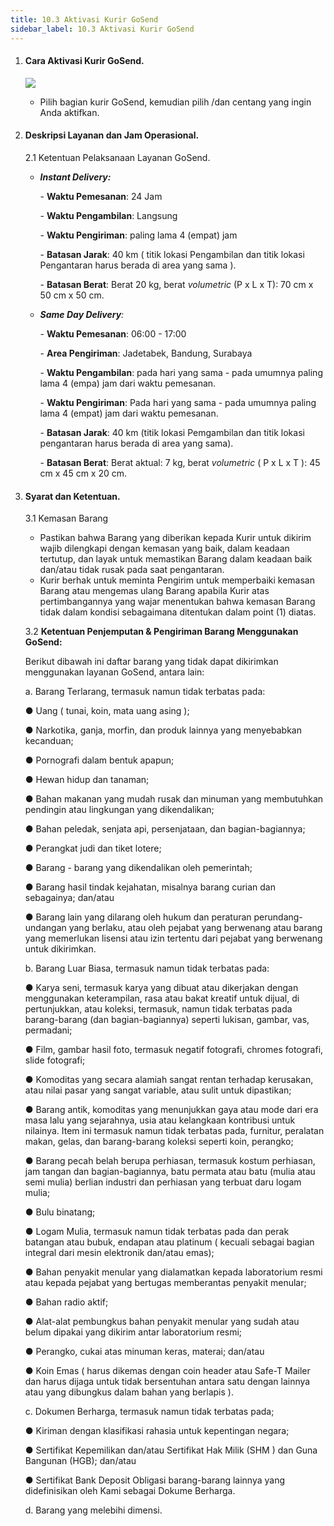 ```yaml
---
title: 10.3 Aktivasi Kurir GoSend
sidebar_label: 10.3 Aktivasi Kurir GoSend
---
```

1. #### C﻿ara Aktivasi Kurir GoSend.

   ![](/img/10.3-akivasi-kurir-gosend.png)

   * P﻿ilih bagian kurir GoSend, kemudian pilih /dan centang yang ingin Anda aktifkan.
2. #### D﻿eskripsi Layanan dan Jam Operasional.

   2﻿.1  Ketentuan Pelaksanaan Layanan GoSend.

   * ***I﻿nstant Delivery:*** 

     \-﻿ **Waktu Pemesanan**: 24 Jam

     \-﻿ **Waktu Pengambilan**: Langsung

     \-﻿ **Waktu Pengiriman**: paling lama 4 (empat) jam

     \-﻿ **Batasan Jarak**: 40 km ( titik lokasi Pengambilan dan titik lokasi Pengantaran harus berada di area yang sama ). 

     \-﻿ **Batasan Berat**: Berat 20 kg, berat *volumetric* (P x L x T): 70 cm x 50 cm x 50 cm.
   * ***S﻿ame Day Delivery**:* 

     \-﻿ **Waktu Pemesanan**: 06:00 - 17:00

     \-﻿ **Area Pengiriman**: Jadetabek, Bandung, Surabaya

     \-﻿ **Waktu Pengambilan**: pada hari yang sama - pada umumnya paling lama 4 (empa) jam dari waktu pemesanan.

     \-﻿ **Waktu Pengiriman**: Pada hari yang sama - pada umumnya paling lama 4 (empat) jam dari waktu pemesanan.

     \-﻿ **Batasan Jarak**: 40 km (titik lokasi Pemgambilan dan titik lokasi pengantaran harus berada di area yang sama).

     \-﻿ **Batasan Berat**: Berat aktual: 7 kg, berat *volumetric* ( P x L x T ): 45 cm x 45 cm x 20 cm.
3. #### S﻿yarat dan Ketentuan.

   3﻿.1 Kemasan Barang

   * P﻿astikan bahwa Barang yang diberikan kepada Kurir untuk dikirim wajib dilengkapi dengan kemasan yang baik, dalam keadaan tertutup, dan layak untuk memastikan Barang dalam keadaan baik dan/atau tidak rusak pada saat pengantaran. 
   * K﻿urir berhak untuk meminta Pengirim untuk memperbaiki kemasan Barang atau mengemas ulang Barang apabila Kurir atas pertimbangannya yang wajar menentukan bahwa kemasan Barang tidak dalam kondisi sebagaimana ditentukan dalam point (1) diatas.

   3﻿.2 **K﻿etentuan Penjemputan & Pengiriman Barang Menggunakan GoSend:**[​](https://onee.netlify.app/dashboard/jenis-barang-yang-tidak-dapat-dikirimkan-menggunakan-layanan-lalamove-grab-dan-gosend#ketentuan-penjemputan--pengiriman-barang-menggunakan-gosend "Direct link to heading")

   B﻿erikut dibawah ini daftar barang yang tidak dapat dikirimkan menggunakan layanan GoSend, antara lain:

   a. Barang Terlarang, termasuk namun tidak terbatas pada:

   ● Uang ( tunai, koin, mata uang asing );

   ﻿● Narkotika, ganja, morfin, dan produk lainnya yang menyebabkan kecanduan;

   ﻿● Pornografi dalam bentuk apapun;

   ﻿● Hewan hidup dan tanaman;

   ﻿● Bahan makanan yang mudah rusak dan minuman yang membutuhkan pendingin atau lingkungan yang dikendalikan;

   ﻿● Bahan peledak, senjata api, persenjataan, dan bagian-bagiannya;

   ﻿● Perangkat judi dan tiket lotere;

   ﻿● Barang - barang yang dikendalikan oleh pemerintah;

   ﻿● Barang hasil tindak kejahatan, misalnya barang curian dan sebagainya; dan/atau

   ﻿● Barang lain yang dilarang oleh hukum dan peraturan perundang-undangan yang berlaku, atau oleh pejabat yang berwenang atau barang yang memerlukan lisensi atau izin tertentu dari pejabat yang berwenang untuk dikirimkan.

   b﻿. Barang Luar Biasa, termasuk namun tidak terbatas pada:

   ﻿● Karya seni, termasuk karya yang dibuat atau dikerjakan dengan menggunakan keterampilan, rasa atau bakat kreatif untuk dijual, di pertunjukkan, atau koleksi, termasuk, namun tidak terbatas pada barang-barang (dan bagian-bagiannya) seperti lukisan, gambar, vas, permadani;

   ﻿● Film, gambar hasil foto, termasuk negatif fotografi, chromes fotografi, slide fotografi;

   ﻿● Komoditas yang secara alamiah sangat rentan terhadap kerusakan, atau nilai pasar yang sangat variable, atau sulit untuk dipastikan;

   ﻿● Barang antik, komoditas yang menunjukkan gaya atau mode dari era masa lalu yang sejarahnya, usia atau kelangkaan kontribusi untuk nilainya. Item ini termasuk namun tidak terbatas pada, furnitur, peralatan makan, gelas, dan barang-barang koleksi seperti koin, perangko;

   ﻿● Barang pecah belah berupa perhiasan, termasuk kostum perhiasan, jam tangan dan bagian-bagiannya, batu permata atau batu (mulia atau semi mulia) berlian industri dan perhiasan yang terbuat daru logam mulia;

   ﻿● Bulu binatang;

   ﻿● Logam Mulia, termasuk namun tidak terbatas pada dan perak batangan atau bubuk, endapan atau platinum ( kecuali sebagai bagian integral dari mesin elektronik dan/atau emas);

   ﻿● Bahan penyakit menular yang dialamatkan kepada laboratorium resmi atau kepada pejabat yang bertugas memberantas penyakit menular;

   ﻿● Bahan radio aktif;

   ﻿● Alat-alat pembungkus bahan penyakit menular yang sudah atau belum dipakai yang dikirim antar laboratorium resmi;

   ● Perangko, cukai atas minuman keras, materai; dan/atau

   ● Koin Emas ( harus dikemas dengan coin header atau Safe-T Mailer dan harus dijaga untuk tidak bersentuhan antara satu dengan lainnya atau yang dibungkus dalam bahan yang berlapis ).

   c﻿. Dokumen Berharga, termasuk namun tidak terbatas pada;

   ● Kiriman dengan klasifikasi rahasia untuk kepentingan negara;

   ● Sertifikat Kepemilikan dan/atau Sertifikat Hak Milik (SHM ) dan Guna Bangunan (HGB); dan/atau

   ● Sertifikat Bank Deposit Obligasi barang-barang lainnya yang didefinisikan oleh Kami sebagai Dokume Berharga.

   d﻿. Barang yang melebihi dimensi.